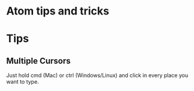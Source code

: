 # Atom tips and tricks

# Tips

## Multiple Cursors
Just hold cmd (Mac) or ctrl (Windows/Linux) and click in every place you want to type. 
